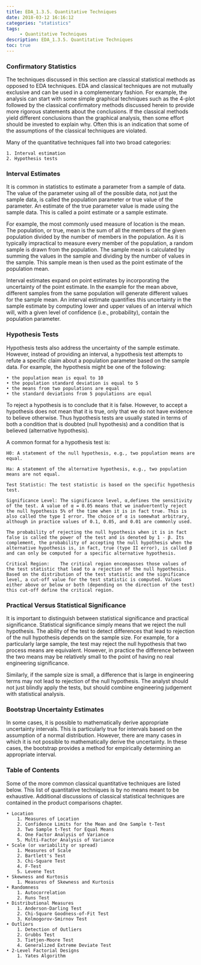 ```yaml
---
title: EDA_1.3.5. Quantitative Techniques
date: 2018-03-12 16:16:12
categories: "statistics"
tags:
     - Quantitative Techniques
description: EDA_1.3.5. Quantitative Techniques
toc: true
---
```

### Confirmatory Statistics
The techniques discussed in this section are classical statistical methods as opposed to EDA techniques. EDA and classical techniques are not mutually exclusive and can be used in a complementary fashion. For example, the analysis can start with some simple graphical techniques such as the 4-plot followed by the classical confirmatory methods discussed herein to provide more rigorous statements about the conclusions. If the classical methods yield different conclusions than the graphical analysis, then some effort should be invested to explain why. Often this is an indication that some of the assumptions of the classical techniques are violated.

Many of the quantitative techniques fall into two broad categories:

	1. Interval estimation
	2. Hypothesis tests

### Interval Estimates
It is common in statistics to estimate a parameter from a sample of data. The value of the parameter using all of the possible data, not just the sample data, is called the population parameter or true value of the parameter. An estimate of the true parameter value is made using the sample data. This is called a point estimate or a sample estimate.

For example, the most commonly used measure of location is the mean. The population, or true, mean is the sum of all the members of the given population divided by the number of members in the population. As it is typically impractical to measure every member of the population, a random sample is drawn from the population. The sample mean is calculated by summing the values in the sample and dividing by the number of values in the sample. This sample mean is then used as the point estimate of the population mean.

Interval estimates expand on point estimates by incorporating the uncertainty of the point estimate. In the example for the mean above, different samples from the same population will generate different values for the sample mean. An interval estimate quantifies this uncertainty in the sample estimate by computing lower and upper values of an interval which will, with a given level of confidence (i.e., probability), contain the population parameter.

### Hypothesis Tests
Hypothesis tests also address the uncertainty of the sample estimate. However, instead of providing an interval, a hypothesis test attempts to refute a specific claim about a population parameter based on the sample data. For example, the hypothesis might be one of the following:

	• the population mean is equal to 10
	• the population standard deviation is equal to 5
	• the means from two populations are equal
	• the standard deviations from 5 populations are equal

To reject a hypothesis is to conclude that it is false. However, to accept a hypothesis does not mean that it is true, only that we do not have evidence to believe otherwise. Thus hypothesis tests are usually stated in terms of both a condition that is doubted (null hypothesis) and a condition that is believed (alternative hypothesis).

A common format for a hypothesis test is:

    H0:	A statement of the null hypothesis, e.g., two population means are equal.

    Ha:	A statement of the alternative hypothesis, e.g., two population means are not equal.

    Test Statistic:	The test statistic is based on the specific hypothesis test.

    Significance Level:	The significance level, α,defines the sensitivity of the test. A value of α = 0.05 means that we inadvertently reject the null hypothesis 5% of the time when it is in fact true. This is also called the type I error. The choice of α is somewhat arbitrary, although in practice values of 0.1, 0.05, and 0.01 are commonly used.

	The probability of rejecting the null hypothesis when it is in fact false is called the power of the test and is denoted by 1 - β. Its complement, the probability of accepting the null hypothesis when the alternative hypothesis is, in fact, true (type II error), is called β and can only be computed for a specific alternative hypothesis.

    Critical Region:	The critical region encompasses those values of the test statistic that lead to a rejection of the null hypothesis. Based on the distribution of the test statistic and the significance level, a cut-off value for the test statistic is computed. Values either above or below or both (depending on the direction of the test) this cut-off define the critical region.

### Practical Versus Statistical Significance
It is important to distinguish between statistical significance and practical significance. Statistical significance simply means that we reject the null hypothesis. The ability of the test to detect differences that lead to rejection of the null hypothesis depends on the sample size. For example, for a particularly large sample, the test may reject the null hypothesis that two process means are equivalent. However, in practice the difference between the two means may be relatively small to the point of having no real engineering significance.

Similarly, if the sample size is small, a difference that is large in engineering terms may not lead to rejection of the null hypothesis. The analyst should not just blindly apply the tests, but should combine engineering judgement with statistical analysis.

### Bootstrap Uncertainty Estimates
In some cases, it is possible to mathematically derive appropriate uncertainty intervals. This is particularly true for intervals based on the assumption of a normal distribution. However, there are many cases in which it is not possible to mathematically derive the uncertainty. In these cases, the bootstrap provides a method for empirically determining an appropriate interval.

### Table of Contents
Some of the more common classical quantitative techniques are listed below. This list of quantitative techniques is by no means meant to be exhaustive. Additional discussions of classical statistical techniques are contained in the product comparisons chapter.

	• Location
		1. Measures of Location
		2. Confidence Limits for the Mean and One Sample t-Test
		3. Two Sample t-Test for Equal Means
		4. One Factor Analysis of Variance
		5. Multi-Factor Analysis of Variance
	• Scale (or variability or spread)
		1. Measures of Scale
		2. Bartlett's Test
		3. Chi-Square Test
		4. F-Test
		5. Levene Test
	• Skewness and Kurtosis
		1. Measures of Skewness and Kurtosis
	• Randomness
		1. Autocorrelation
		2. Runs Test
	• Distributional Measures
		1. Anderson-Darling Test
		2. Chi-Square Goodness-of-Fit Test
		3. Kolmogorov-Smirnov Test
	• Outliers
		1. Detection of Outliers
		2. Grubbs Test
		3. Tietjen-Moore Test
		4. Generalized Extreme Deviate Test
	• 2-Level Factorial Designs
		1. Yates Algorithm
